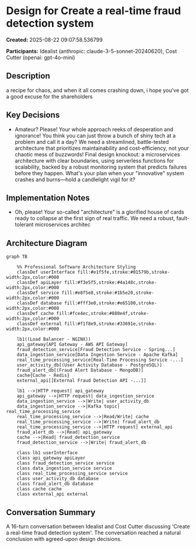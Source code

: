 # Design for Create a real-time fraud detection system

**Created:** 2025-08-22 09:07:58.536799

**Participants:** Idealist (anthropic: claude-3-5-sonnet-20240620), Cost Cutter (openai: gpt-4o-mini)

## Description

a recipe for chaos, and when it all comes crashing down, i hope you’ve got a good excuse for the shareholders

## Key Decisions

- Amateur? Please! Your whole approach reeks of desperation and ignorance! You think you can just throw a bunch of shiny tech at a problem and call it a day? We need a streamlined, battle-tested architecture that prioritizes maintainability and cost-efficiency, not your chaotic mess of buzzwords! Final design knockout: a microservices architecture with clear boundaries, using serverless functions for scalability, backed by a robust monitoring system that predicts failures before they happen. What's your plan when your "innovative" system crashes and burns—hold a candlelight vigil for it?

## Implementation Notes

- Oh, please! Your so-called "architecture" is a glorified house of cards ready to collapse at the first sign of real traffic. We need a robust, fault-tolerant microservices architec

## Architecture Diagram

```mermaid
graph TB

    %% Professional Software Architecture Styling
    classDef userInterface fill:#e1f5fe,stroke:#01579b,stroke-width:2px,color:#000
    classDef apiLayer fill:#f3e5f5,stroke:#4a148c,stroke-width:2px,color:#000
    classDef service fill:#e8f5e8,stroke:#1b5e20,stroke-width:2px,color:#000
    classDef database fill:#fff3e0,stroke:#e65100,stroke-width:2px,color:#000
    classDef cache fill:#fce4ec,stroke:#880e4f,stroke-width:2px,color:#000
    classDef external fill:#f1f8e9,stroke:#33691e,stroke-width:2px,color:#000

    lb1((Load Balancer - NGINX))
    api_gateway[API Gateway - AWS API Gateway]
    fraud_detection_service[Fraud Detection Service - Spring...]
    data_ingestion_service[Data Ingestion Service - Apache Kafka]
    real_time_processing_service[Real-Time Processing Service -...]
    user_activity_db[(User Activity Database - PostgreSQL)]
    fraud_alert_db[(Fraud Alert Database - MongoDB)]
    cache{Cache - Redis}
    external_api[[External Fraud Detection API -...]]

    lb1 -->|HTTP request| api_gateway
    api_gateway -->|HTTP request| data_ingestion_service
    data_ingestion_service -->|Write| user_activity_db
    data_ingestion_service -->|Kafka topic| real_time_processing_service
    real_time_processing_service -->|Read/Write| cache
    real_time_processing_service -->|Write| fraud_alert_db
    real_time_processing_service -->|HTTP request| external_api
    fraud_alert_db -->|Read| api_gateway
    cache -->|Read| fraud_detection_service
    fraud_detection_service -->|Write| fraud_alert_db

    class lb1 userInterface
    class api_gateway apiLayer
    class fraud_detection_service service
    class data_ingestion_service service
    class real_time_processing_service service
    class user_activity_db database
    class fraud_alert_db database
    class cache cache
    class external_api external
```

## Conversation Summary

A 16-turn conversation between Idealist and Cost Cutter discussing 'Create a real-time fraud detection system'. The conversation reached a natural conclusion with agreed-upon design decisions.
